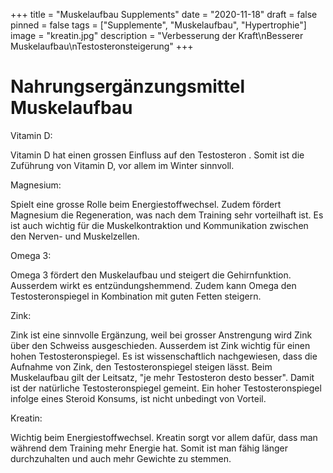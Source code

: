 +++
title = "Muskelaufbau Supplements"
date = "2020-11-18"
draft = false
pinned = false
tags = ["Supplemente", "Muskelaufbau", "Hypertrophie"]
image = "kreatin.jpg"
description = "Verbesserung der Kraft\nBesserer Muskelaufbau\nTestosteronsteigerung"
+++
# Nahrungsergänzungsmittel Muskelaufbau

Vitamin D:

Vitamin D hat einen grossen Einfluss auf den Testosteron . Somit ist die Zuführung von Vitamin D, vor allem im Winter sinnvoll.

Magnesium:

Spielt eine grosse Rolle beim Energiestoffwechsel. Zudem fördert Magnesium die Regeneration, was nach dem Training sehr vorteilhaft ist. Es ist auch wichtig für die Muskelkontraktion und Kommunikation zwischen den Nerven- und Muskelzellen.

Omega 3:

Omega 3 fördert den Muskelaufbau und steigert die Gehirnfunktion. Ausserdem wirkt es entzündungshemmend. Zudem kann Omega den Testosteronspiegel in Kombination mit guten Fetten steigern.

Zink:

Zink ist eine sinnvolle Ergänzung, weil bei grosser Anstrengung wird Zink über den Schweiss ausgeschieden. Ausserdem ist Zink wichtig für einen hohen Testosteronspiegel. Es ist wissenschaftlich nachgewiesen, dass die Aufnahme von Zink, den Testosteronspiegel steigen lässt. Beim Muskelaufbau gilt der Leitsatz, "je mehr Testosteron desto besser". Damit ist der natürliche Testosteronspiegel gemeint. Ein hoher Testosteronspiegel infolge eines Steroid Konsums, ist nicht unbedingt von Vorteil. 

Kreatin:

Wichtig beim Energiestoffwechsel. Kreatin sorgt vor allem dafür, dass man während dem Training mehr Energie hat. Somit ist man fähig länger durchzuhalten und auch mehr Gewichte zu stemmen.